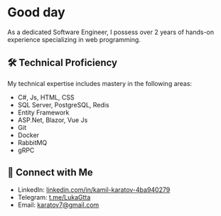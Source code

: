 # Good day 
As a dedicated Software Engineer, I possess over 2 years of hands-on experience specializing in web programming.

## 🛠 Technical Proficiency
My technical expertise includes mastery in the following areas:
- C#, Js, HTML, CSS
- SQL Server, PostgreSQL, Redis
- Entity Framework
- ASP.Net, Blazor, Vue Js
- Git
- Docker
- RabbitMQ
- gRPC

## 🔗 Connect with Me
- LinkedIn: [linkedin.com/in/kamil-karatov-4ba940279](https://www.linkedin.com/in/kamil-karatov/)
- Telegram: [t.me/LukaGtta](https://t.me/LukaGtta)
- Email: karatov7@gmail.com

